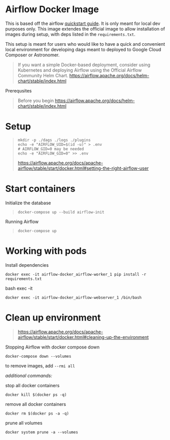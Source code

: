 # Airflow Docker Image
This is based off the airflow [quickstart guide](https://airflow.apache.org/docs/apache-airflow/2.0.1/start/docker.html). It is only meant for local dev purposes only.
This image extendes the official image to allow installation of images during setup, with deps listed in the `requirements.txt`. 

This setup is meant for users who would like to have a quick and convenient local environment for developing dags meant to deployed to Google Cloud Composer or Astronomer. 

> If you want a simple Docker-based deployment, consider using Kubernetes and deploying Airflow using the Official Airflow Community Helm Chart.
> https://airflow.apache.org/docs/helm-chart/stable/index.html

Prerequsites
> Before you begin
> https://airflow.apache.org/docs/helm-chart/stable/index.html

# Setup
> ```
> mkdir -p ./dags ./logs ./plugins
> echo -e "AIRFLOW_UID=$(id -u)" > .env
> # AIRFLOW_GID=0 may be needed
> echo -e "AIRFLOW_GID=0" >> .env
> ```
> https://airflow.apache.org/docs/apache-airflow/stable/start/docker.html#setting-the-right-airflow-user


# Start containers
Initialize the database
> ```
> docker-compose up --build airflow-init
> ```

Running Airflow
> ```
> docker-compose up
> ```

# Working with pods
Install dependencies
```
docker exec -it airflow-docker_airflow-worker_1 pip install -r requirements.txt
```
bash exec -it
```
docker exec -it airflow-docker_airflow-webserver_1 /bin/bash
```


# Clean up environment
> https://airflow.apache.org/docs/apache-airflow/stable/start/docker.html#cleaning-up-the-environment

Stopping Airflow with docker compose down
```
docker-compose down --volumes
```
to remove images, add `--rmi all` 

_additional commands:_

stop all docker containers
```
docker kill $(docker ps -q)
```
remove all docker containers
```
docker rm $(docker ps -a -q) 
```
prune all volumes
```
docker system prune -a --volumes
```
